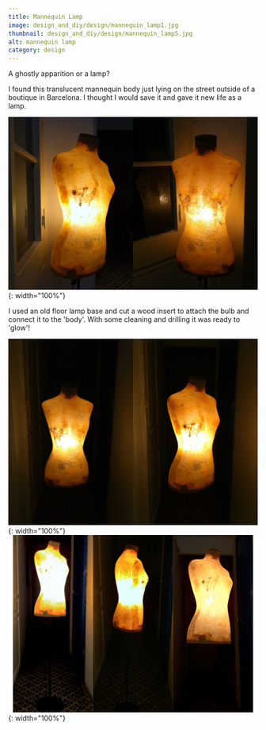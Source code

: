 ```yaml
---
title: Mannequin Lamp
image: design_and_diy/design/mannequin_lamp1.jpg
thumbnail: design_and_diy/design/mannequin_lamp5.jpg
alt: mannequin lamp
category: design
---
```


A ghostly apparition or a lamp?

I found this translucent mannequin body just lying on the street outside of a boutique in Barcelona. I thought I would save it and gave it new life as a lamp.

![mannequin lamp](./assets/img/design_and_diy/design/mannequin_lamp2.jpg){: width="100%"}

I used an old floor lamp base and cut a wood insert to attach the bulb and connect it to the 'body'. With some cleaning and drilling it was ready to 'glow'!

![mannequin lamp](./assets/img/design_and_diy/design/mannequin_lamp3.jpg){: width="100%"}
![mannequin lamp](./assets/img/design_and_diy/design/mannequin_lamp4.jpg){: width="100%"}
